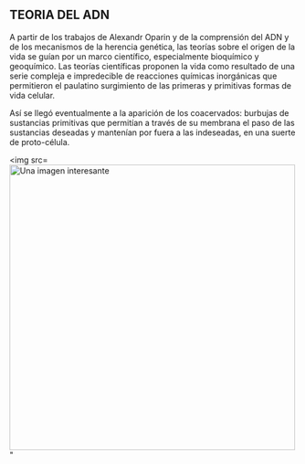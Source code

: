 ## TEORIA DEL ADN
A partir de los trabajos de Alexandr Oparin y de la comprensión del ADN y de los mecanismos de la herencia genética, las teorías sobre el origen de la vida se guían por un marco científico, especialmente bioquímico y geoquímico.
Las teorías científicas proponen la vida como resultado de una serie compleja e impredecible de reacciones químicas inorgánicas que permitieron el paulatino surgimiento de las primeras y primitivas formas de vida celular.

Así se llegó eventualmente a la aparición de los coacervados: burbujas de sustancias primitivas que permitían a través de su membrana el paso de las sustancias deseadas y mantenían por fuera a las indeseadas, en una suerte de proto-célula.

<img src=<img src="https://ecleectic.com/wp-content/uploads/2022/12/Oparin-y-el-origen-de-la-vida.jpg" alt="Una imagen interesante" width="500" height="auto" /> "